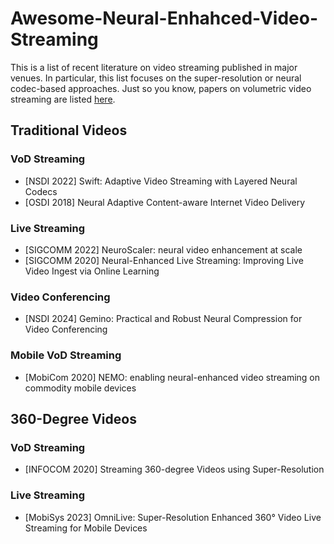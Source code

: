 # Awesome-Neural-Enhahced-Video-Streaming
This is a list of recent literature on video streaming published in major venues. In particular, this list focuses on the super-resolution or neural codec-based approaches. Just so you know, papers on volumetric video streaming are listed [here](https://github.com/parkseonghoony/Awesome-Volumetric-Video-Streaming/blob/main/README.md).

## Traditional Videos
### VoD Streaming
* [NSDI 2022] Swift: Adaptive Video Streaming with Layered Neural Codecs
* [OSDI 2018] Neural Adaptive Content-aware Internet Video Delivery

### Live Streaming
* [SIGCOMM 2022] NeuroScaler: neural video enhancement at scale
* [SIGCOMM 2020] Neural-Enhanced Live Streaming: Improving Live Video Ingest via Online Learning

### Video Conferencing
* [NSDI 2024] Gemino: Practical and Robust Neural Compression for Video Conferencing

### Mobile VoD Streaming
* [MobiCom 2020] NEMO: enabling neural-enhanced video streaming on commodity mobile devices


## 360-Degree Videos
### VoD Streaming
* [INFOCOM 2020] Streaming 360-degree Videos using Super-Resolution

### Live Streaming
* [MobiSys 2023] OmniLive: Super-Resolution Enhanced 360° Video Live Streaming for Mobile Devices
